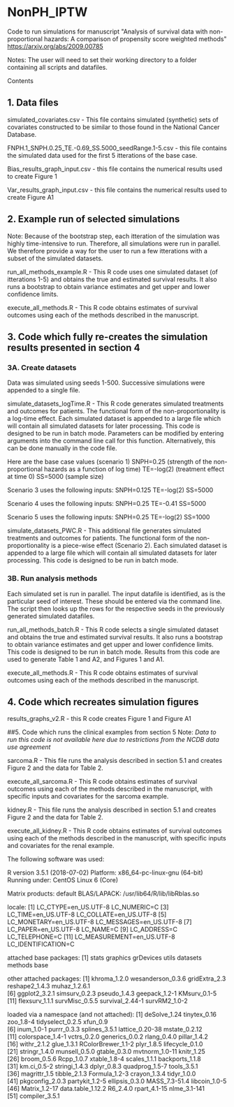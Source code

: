 # NonPH_IPTW


Code to run simulations for manuscript "Analysis of survival data with non-proportional hazards: A comparison of propensity score weighted methods" https://arxiv.org/abs/2009.00785


Notes: The user will need to set their working directory to a folder containing all scripts and datafiles.


Contents

## 1. Data files

simulated_covariates.csv - This file contains simulated (synthetic) sets of covariates constructed to be similar to those found in the National Cancer Database.

FNPH.1_SNPH.0.25_TE.-0.69_SS.5000_seedRange.1-5.csv - this file contains the simulated data used for the first 5 itterations of the base case.

Bias_results_graph_input.csv - this file contains the numerical results used to create Figure 1

Var_results_graph_input.csv - this file contains the numerical results used to create Figure A1


## 2. Example run of selected simulations 

Note: Because of the bootstrap step, each itteration of the simulation was highly time-intensive to run.  Therefore, all simulations were run in parallel.  We therefore provide a way for the user to run a few itterations with a subset of the simulated datasets.

run_all_methods_example.R - This R code uses one simulated dataset (of itterations 1-5) and obtains the true and estimated survival results. It also runs a bootstrap to obtain variance estimates and get upper and lower confidence limits. 

execute_all_methods.R - This R code obtains estimates of survival outcomes using each of the methods described in the manuscript.


## 3. Code which fully re-creates the simulation results presented in section 4

### 3A. Create datasets

Data was simulated using seeds 1-500.  Successive simulations were appended to a single file.  

simulate_datasets_logTime.R - This R code generates simulated treatments and outcomes for patients. The functional form of the non-proportionality is a log-time effect. Each simulated dataset is appended to a large file which will contain all simulated datasets for later processing. This code is designed to be run in batch mode.  Parameters can be modified by entering arguments into the command line call for this function.  Alternatively, this can be done manually in the code file.

Here are the base case values (scenario 1)
SNPH=0.25 (strength of the non-proportional hazards as a function of log time)
TE=-log(2) (treatment effect at time 0)
SS=5000 (sample size)

Scenario 3 uses the following inputs:
SNPH=0.125 
TE=-log(2) 
SS=5000 

Scenario 4 uses the following inputs:
SNPH=0.25 
TE=-0.41
SS=5000 

Scenario 5 uses the following inputs:
SNPH=0.25 
TE=-log(2) 
SS=1000 


simulate_datasets_PWC.R - This additional file generates simulated treatments and outcomes for patients. The functional form of the non-proportionality is a piece-wise effect (Scenario 2). Each simulated dataset is appended to a large file which will contain all simulated datasets for later processing. This code is designed to be run in batch mode.

### 3B. Run analysis methods

Each simulated set is run in parallel.  The input datafile is identified, as is the particular seed of interest.  These should be entered via the command line.  The script then looks up the rows for the respective seeds in the previously generated simulated datafiles.  

run_all_methods_batch.R - This R code selects a single simulated dataset and obtains the true and estimated survival results. It also runs a bootstrap to obtain variance estimates and get upper and lower confidence limits. This code is designed to be run in batch mode.  Results from this code are used to generate Table 1 and A2, and Figures 1 and A1.

execute_all_methods.R - This R code obtains estimates of survival outcomes using each of the methods described in the manuscript.

## 4. Code which recreates simulation figures

results_graphs_v2.R - this R code creates Figure 1 and Figure A1

##5. Code which runs the clinical examples from section 5
Note: *Data to run this code is not available here due to restrictions from the NCDB data use agreement*

sarcoma.R - This file runs the analysis described in section 5.1 and creates Figure 2 and the data for Table 2. 

execute_all_sarcoma.R - This R code obtains estimates of survival outcomes using each of the methods described in the manuscript, with specific inputs and covariates for the sarcoma example.

kidney.R - This file runs the analysis described in section 5.1 and creates Figure 2 and the data for Table 2. 

execute_all_kidney.R - This R code obtains estimates of survival outcomes using each of the methods described in the manuscript, with specific inputs and covariates for the renal example.


The following software was used:

R version 3.5.1 (2018-07-02) 
Platform: x86_64-pc-linux-gnu (64-bit)
Running under: CentOS Linux 6 (Core)

Matrix products: default
BLAS/LAPACK: /usr/lib64/R/lib/libRblas.so

locale:
 [1] LC_CTYPE=en_US.UTF-8       LC_NUMERIC=C
 [3] LC_TIME=en_US.UTF-8        LC_COLLATE=en_US.UTF-8
 [5] LC_MONETARY=en_US.UTF-8    LC_MESSAGES=en_US.UTF-8
 [7] LC_PAPER=en_US.UTF-8       LC_NAME=C
 [9] LC_ADDRESS=C               LC_TELEPHONE=C
[11] LC_MEASUREMENT=en_US.UTF-8 LC_IDENTIFICATION=C

attached base packages:
[1] stats     graphics  grDevices utils     datasets  methods   base

other attached packages:
 [1] khroma_1.2.0      wesanderson_0.3.6 gridExtra_2.3     reshape2_1.4.3    muhaz_1.2.6.1    
 [6] ggplot2_3.2.1     simsurv_0.2.3     pseudo_1.4.3      geepack_1.2-1     KMsurv_0.1-5     
[11] flexsurv_1.1.1    survMisc_0.5.5    survival_2.44-1   survRM2_1.0-2 

loaded via a namespace (and not attached):
 [1] deSolve_1.24       tinytex_0.16       zoo_1.8-4          tidyselect_0.2.5   xfun_0.9         
 [6] inum_1.0-1         purrr_0.3.3        splines_3.5.1      lattice_0.20-38    mstate_0.2.12     
[11] colorspace_1.4-1   vctrs_0.2.0       generics_0.0.2     rlang_0.4.0       pillar_1.4.2      
[16] withr_2.1.2        glue_1.3.1         RColorBrewer_1.1-2 plyr_1.8.5         lifecycle_0.1.0   
[21] stringr_1.4.0      munsell_0.5.0      gtable_0.3.0       mvtnorm_1.0-11      knitr_1.25        
[26] broom_0.5.6        Rcpp_1.0.7         xtable_1.8-4       scales_1.1.1       backports_1.1.8   
[31] km.ci_0.5-2        stringi_1.4.3      dplyr_0.8.3        quadprog_1.5-7     tools_3.5.1       
[36] magrittr_1.5       tibble_2.1.3       Formula_1.2-3      crayon_1.3.4       tidyr_1.0.0       
[41] pkgconfig_2.0.3    partykit_1.2-5     ellipsis_0.3.0     MASS_7.3-51.4      libcoin_1.0-5     
[46] Matrix_1.2-17      data.table_1.12.2  R6_2.4.0           rpart_4.1-15       nlme_3.1-141      
[51] compiler_3.5.1    

